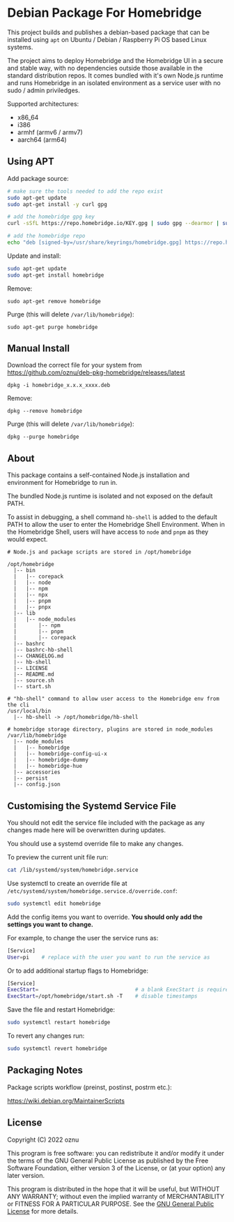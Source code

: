 # Debian Package For Homebridge

This project builds and publishes a debian-based package that can be installed using `apt` on Ubuntu / Debian / Raspberry Pi OS based Linux systems.

The project aims to deploy Homebridge and the Homebridge UI in a secure and stable way, with no dependencies outside those available in the standard distribution repos. It comes bundled with it's own Node.js runtime and runs Homebridge in an isolated environment as a service user with no sudo / admin priviledges.

Supported architectures:

* x86_64
* i386
* armhf (armv6 / armv7)
* aarch64 (arm64)

## Using APT

Add package source:

```bash
# make sure the tools needed to add the repo exist
sudo apt-get update
sudo apt-get install -y curl gpg

# add the homebridge gpg key
curl -sSfL https://repo.homebridge.io/KEY.gpg | sudo gpg --dearmor | sudo tee /usr/share/keyrings/homebridge.gpg  > /dev/null

# add the homebridge repo
echo "deb [signed-by=/usr/share/keyrings/homebridge.gpg] https://repo.homebridge.io stable main" | sudo tee /etc/apt/sources.list.d/homebridge.list > /dev/null
```

Update and install:

```bash
sudo apt-get update
sudo apt-get install homebridge
```

Remove:

```
sudo apt-get remove homebridge
```

Purge (this will delete `/var/lib/homebridge`):

```
sudo apt-get purge homebridge
```

## Manual Install

Download the correct file for your system from https://github.com/oznu/deb-pkg-homebridge/releases/latest

```
dpkg -i homebridge_x.x.x_xxxx.deb
```

Remove:

```
dpkg --remove homebridge
```

Purge (this will delete `/var/lib/homebridge`):

```
dpkg --purge homebridge
```

## About

This package contains a self-contained Node.js installation and environment for Homebridge to run in.

The bundled Node.js runtime is isolated and not exposed on the default PATH.

To assist in debugging, a shell command `hb-shell` is added to the default PATH to allow the user to enter the Homebridge Shell Environment. When in the Homebridge Shell, users will have access to `node` and `pnpm` as they would expect.

```shell
# Node.js and package scripts are stored in /opt/homebridge

/opt/homebridge
  |-- bin
  |   |-- corepack
  |   |-- node
  |   |-- npm 
  |   |-- npx
  |   |-- pnpm
  |   |-- pnpx
  |-- lib
  |   |-- node_modules
  |       |-- npm
  |       |-- pnpm
  |       |-- corepack
  |-- bashrc
  |-- bashrc-hb-shell
  |-- CHANGELOG.md
  |-- hb-shell
  |-- LICENSE
  |-- README.md
  |-- source.sh
  |-- start.sh

# "hb-shell" command to allow user access to the Homebridge env from the cli
/usr/local/bin
  |-- hb-shell -> /opt/homebridge/hb-shell

# homebridge storage directory, plugins are stored in node_modules
/var/lib/homebridge
  |-- node_modules
  |   |-- homebridge
  |   |-- homebridge-config-ui-x
  |   |-- homebridge-dummy
  |   |-- homebridge-hue
  |-- accessories
  |-- persist
  |-- config.json
```
## Customising the Systemd Service File

You should not edit the service file included with the package as any changes made here will be overwritten during updates.

You should use a systemd override file to make any changes.

To preview the current unit file run:

```bash
cat /lib/systemd/system/homebridge.service
```

Use systemctl to create an override file at `/etc/systemd/system/homebridge.service.d/override.conf`:

```bash
sudo systemctl edit homebridge
```

Add the config items you want to override. **You should only add the settings you want to change.**

For example, to change the user the service runs as:

```bash
[Service]
User=pi    # replace with the user you want to run the service as
```

Or to add additional startup flags to Homebridge:

```bash
[Service]
ExecStart=                               # a blank ExecStart is required to override
ExecStart=/opt/homebridge/start.sh -T    # disable timestamps
```

Save the file and restart Homebridge:

```bash
sudo systemctl restart homebridge
```

To revert any changes run:

```bash
sudo systemctl revert homebridge
```

## Packaging Notes

Package scripts workflow (preinst, postinst, postrm etc.):

https://wiki.debian.org/MaintainerScripts

## License

Copyright (C) 2022 oznu

This program is free software: you can redistribute it and/or modify it under the terms of the GNU General Public License as published by the Free Software Foundation, either version 3 of the License, or (at your option) any later version.

This program is distributed in the hope that it will be useful, but WITHOUT ANY WARRANTY; without even the implied warranty of MERCHANTABILITY or FITNESS FOR A PARTICULAR PURPOSE.  See the [GNU General Public License](./LICENSE) for more details.
